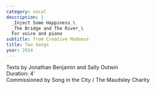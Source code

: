 ```yaml
---
category: vocal
description: |
  _Inject Some Happiness_\
  _The Bridge and The River_\
  For voice and piano
subtitle: from Creative Madness
title: Two Songs
year: 2014
---
```


Texts by Jonathan Benjamin and Sally Outwin\
Duration: 4’\
Commissioned by Song in the City / The Maudsley Charity
